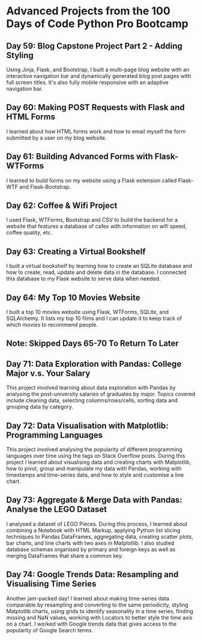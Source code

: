 <h1> Advanced Projects from the 100 Days of Code Python Pro Bootcamp </h1>

<h2> Day 59: Blog Capstone Project Part 2 - Adding Styling </h2>
Using Jinja, Flask, and Bootstrap, I built a multi-page blog website with an interactive navigation bar and dynamically generated blog post pages with full screen titles. It's also fully mobile responsive with an adaptive navigation bar.

<h2> Day 60: Making POST Requests with Flask and HTML Forms </h2>
I learned about how HTML forms work and how to email myself the form submitted by a user on my blog website.

<h2> Day 61: Building Advanced Forms with Flask-WTForms </h2>
I learned to build forms on my website using a Flask extension called Flask-WTF and Flask-Bootstrap.

<h2> Day 62: Coffee & Wifi Project </h2>
I used Flask, WTForms, Bootstrap and CSV to build the backend for a website that features a database of cafes with information on wifi speed, coffee quality, etc.

<h2> Day 63: Creating a Virtual Bookshelf </h2>
I built a virtual bookshelf by learning how to create an SQLite database and how to create, read, update and delete data in the database. I connected this database to my Flask website to serve data when needed.

<h2> Day 64: My Top 10 Movies Website </h2>
I built a top 10 movies website using Flask, WTForms, SQLite, and SQLAlchemy. It lists my top 10 films and I can update it to keep track of  which movies to recommend people.

<h2> Note: Skipped Days 65-70 To Return To Later </h2>

<h2> Day 71: Data Exploration with Pandas: College Major v.s. Your Salary </h2>
This project involved learning about data exploration with Pandas by analysing the post-university salaries of graduates by major. Topics covered include cleaning data, selecting columns/rows/cells, sorting data and grouping data by category.

<h2> Day 72: Data Visualisation with Matplotlib: Programming Languages </h2>
This project involved analysing the popularity of different programming languages over time using the tags on Stack Overflow posts. During this project I learned about visualising data and creating charts with Matplotlib, how to pivot, group and manipulate my data with Pandas, working with timestamps and time-series data, and how to style and customise a line chart.

<h2> Day 73: Aggregate & Merge Data with Pandas: Analyse the LEGO Dataset </h2>
I analysed a dataset of LEGO Pieces. During this process, I learned about combining a Notebook with HTML Markup, applying Python list slicing techniques to Pandas DataFrames, aggregating data, creating scatter plots, bar charts, and line charts with two axes in Matplotlib. I also studied  database schemas organised by primary and foreign keys as well as merging DataFrames that share a common key.

<h2> Day 74: Google Trends Data: Resampling and Visualising Time Series </h2>

Another jam-packed day! I learned about making time-series data comparable by resampling and converting to the same periodicity, styling Matplotlib charts, using grids to identify seasonality in a time series, finding missing and NaN values, working with Locators to better style the time axis on a chart. I worked with Google trends data that gives access to the popularity of Google Search terms.
